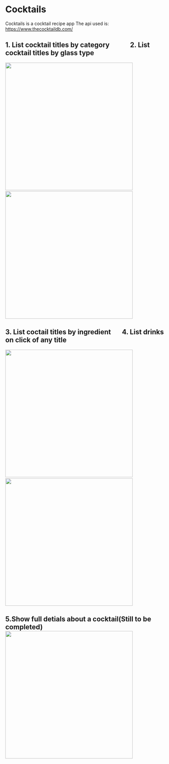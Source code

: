 # Cocktails
Cocktails is a cocktail recipe app
The api used is: https://www.thecocktaildb.com/


## 1. List cocktail titles by category &nbsp;&nbsp;&nbsp;&nbsp;&nbsp;&nbsp;&nbsp;&nbsp;&nbsp;&nbsp;&nbsp;&nbsp;2. List cocktail titles by glass type


<img src="https://user-images.githubusercontent.com/7290739/43020578-79dc242c-8c2e-11e8-92a9-e425d323aad0.jpg" width="400" />&nbsp;&nbsp;&nbsp;&nbsp;&nbsp;&nbsp;&nbsp;&nbsp;&nbsp;<img src="https://user-images.githubusercontent.com/7290739/43020589-803ea1d2-8c2e-11e8-9309-31ad23253e2d.jpg" width="400" />              

 ## 3. List coctail titles by ingredient &nbsp;&nbsp;&nbsp;&nbsp;&nbsp;&nbsp;4. List drinks on click of any title


<img src="https://user-images.githubusercontent.com/7290739/43020595-85c210e4-8c2e-11e8-8827-cb9f41892f0b.jpg" width="400" />&nbsp;&nbsp;&nbsp;&nbsp;&nbsp;&nbsp;&nbsp;&nbsp;&nbsp;<img src="https://user-images.githubusercontent.com/7290739/43020602-8b7528dc-8c2e-11e8-93c1-ae137ab31553.jpg" width="400" />    

## 5.Show full detials about a cocktail(Still to be completed) <img src="https://user-images.githubusercontent.com/7290739/43020606-8fca9c64-8c2e-11e8-9650-3a6e40bfc770.jpg" width="400" />

